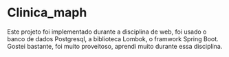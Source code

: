 # Clinica_maph
Este projeto foi implementado durante a disciplina de web, foi usado o banco de dados Postgresql, a biblioteca Lombok, o framwork Spring Boot.
Gostei bastante, foi muito proveitoso, aprendi muito durante essa disciplina.
